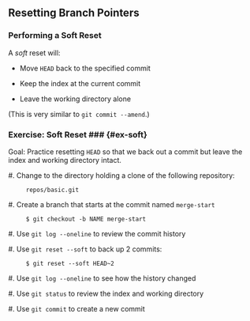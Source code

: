 Resetting Branch Pointers
-----------------------

### Performing a Soft Reset ###

A *soft* reset will:

  * Move `HEAD` back to the specified commit

  * Keep the index at the current commit

  * Leave the working directory alone

(This is very similar to `git commit --amend`.)

### Exercise: Soft Reset ### {#ex-soft}

<div class="notes">

Goal: Practice resetting `HEAD` so that we back out a commit but leave
the index and working directory intact.

</div>

  #. Change to the directory holding a clone of the following
     repository:

         repos/basic.git

  #. Create a branch that starts at the commit named `merge-start`

         $ git checkout -b NAME merge-start

  #. Use `git log --oneline` to review the commit history

  #. Use `git reset --soft` to back up 2 commits:

         $ git reset --soft HEAD~2

  #. Use `git log --oneline` to see how the history changed

  #. Use `git status` to review the index and working directory

  #. Use `git commit` to create a new commit
